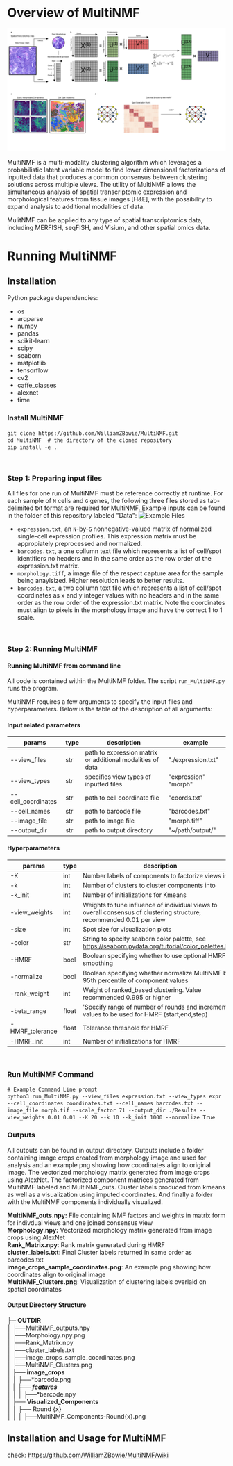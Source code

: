 # Overview of MultiNMF

![overview](./workflow_draft_v3.png)

MultiNMF is a multi-modality clustering algorithm which leverages a probabilistic latent variable model to find lower dimensional factorizations of inputted data that produces a common consensus between clustering solutions across multiple views. The utility of MultiNMF allows the simultaneous analysis of spatial transcriptomic expression and morphological features from tissue images [H&E], with the possibility to expand analysis to additional modalities of data.

MulitNMF can be applied to any type of spatial transcriptomics data, including MERFISH, seqFISH, and Visium, and other spatial omics data.

# Running MultiNMF

## Installation

Python package dependencies:
- os
- argparse
- numpy
- pandas
- scikit-learn
- scipy
- seaborn
- matplotlib
- tensorflow
- cv2
- caffe_classes
- alexnet
- time

### Install MultiNMF
```
git clone https://github.com/WilliamZBowie/MultiNMF.git
cd MultiNMF  # the directory of the cloned repository
pip install -e .
```
 </br>

### Step 1: Preparing input files

All files for one run of MultiNMF must be reference correctly at runtime. For each sample of `N` cells and `G` genes, the following three files stored as tab-delimited txt format are required for MultiNMF. Example inputs can be found in the folder of this repository labeled "Data":
![Example Files](./Data)

- `expression.txt`, an `N`-by-`G` nonnegative-valued matrix of normalized single-cell expression profiles. This expression matrix must be appropiately preprocessed and normalized.
- `barcodes.txt`, a one collumn text file which represents a list of cell/spot identifiers no headers and in the same order as the row order of the expression.txt matrix.
- `morphology.tiff`, a image file of the respect capture area for the sample being anaylsized. Higher resolution leads to better results. 
- `barcodes.txt`, a two collumn text file which represents a list of cell/spot coordinates as x and y integer values with no headers and in the same order as the row order of the expression.txt matrix. Note the coordinates must align to pixels in the morphology image and have the correct 1 to 1 scale.  </br>
 </br>
 
### Step 2: Running MultiNMF
#### Running MultiNMF from command line

All code is contained within the MultiNMF folder. The script `run_MultiNMF.py` runs the program.


MultiNMF requires a few arguments to specify the input files and hyperparameters. Below is the table of the description of all arguments:

#### Input related parameters
| params | type | description | example |
|-|-|-|-|
| --view_files      | str | path to expression matrix or additional modalities of data | "./expression.txt" |
| --view_types      | str | specifies view types of inputted files | "expression" "morph" |
| --cell_coordinates| str | path to cell coordinate file | "coords.txt" |
| --cell_names      | str | path to barcode file | "barcodes.txt" |
| --image_file      | str | path to image file | "morph.tiff" |
| --output_dir      | str | path to output directory | "~/path/output/" |

#### Hyperparameters

| params | type | description | example |
|-|-|-|-|
| -K                      | int | Number labels of components to factorize views into | 15 |
| -k                      | int | Number of clusters to cluster components into | 15 |
| -k_init                 | int |Number of initializations for Kmeans | 10000 |
| -view_weights           | int |Weights to tune influence of individual views to overall consensus of clustering structure, recommended 0.01 per view | 0.01 0.01 |
| -size                   | int |Spot size for visualization plots | 20 |
| -color                  | str |String to specify seaborn color palette, see https://seaborn.pydata.org/tutorial/color_palettes.html | "husl" |
| -HMRF                   | bool | Boolean specifying whether to use optional HMRF smoothing | True |
| -normalize              | bool | Boolean specifying whether normalize MultiNMF by 95th percentile of component values | True |
| -rank_weight            | int | Weight of ranked_based clustering. Value recommended 0.995 or higher| 0.995 |
| -beta_range             | float | 'Specify range of number of rounds and increment values to be used for HMRF (start,end,step)| [0,10,0.5] |
| -HMRF_tolerance         | float | Tolerance threshold for HMRF | 1e-20 |
| -HMRF_init              | int |Number of initializations for HMRF | 10000 |

 </br>

### Run MultiNMF Command
```
# Example Command Line prompt
python3 run_MultiNMF.py --view_files expression.txt --view_types expr --cell_coordinates coordinates.txt --cell_names barcodes.txt --image_file morph.tif --scale_factor 71 --output_dir ./Results --view_weights 0.01 0.01 --K 20 --k 10 --k_init 1000 --normalize True

```
### Outputs

All outputs can be found in output directory. Outputs include a folder containing image crops created from morphology image and used for analysis and an example png showing how coordinates align to original image. The vectorized morphology matrix generated from image crops using AlexNet. The factorized component matrices generated from MultiNMF labeled and MultiNMF_outs. Cluster labels produced from kmeans as well as a visualization using imputed coordinates. And finally a folder with the MultiNMF components individually visualized. 

**MultiNMF_outs.npy:** File containing NMF factors and weights in matrix form for indivdual views and one joined consensus view <br>
**Morphology.npy:** Vectorized morphology matrix generated from image crops using AlexNet <br>
**Rank_Matrix.npy**: Rank matrix generated during HMRF <br>
**cluster_labels.txt**: Final Cluster labels returned in same order as barcodes.txt <br>
**image_crops_sample_coordinates.png**: An example png showing how coordinates align to original image <br>
**MultiNMF_Clusters.png**: Visualization of clustering labels overlaid on spatial coordinates <br>

#### Output Directory Structure
├─ **OUTDIR** <br>
│   ├──MultiNMF_outputs.npy<br>
│   ├──Morphology.npy.png<br>
│   ├──Rank_Matrix.npy<br>
│   ├──cluster_labels.txt<br>
│   ├──image_crops_sample_coordinates.png<br>
│   ├──MultiNMF_Clusters.png<br>
**│   ├── image_crops**<br>
│   │   ├──*barcode.png<br>
***│   │   ├── features***<br>
│   │   │   ├──*barcode.npy<br>
**│   ├── Visualized_Components**<br>
│   │   ├── Round {x} <br>
│   │   │   ├──MultiNMF_Components-Round{x}.png<br>

## Installation and Usage for MultiNMF
check: https://github.com/WilliamZBowie/MultiNMF/wiki
